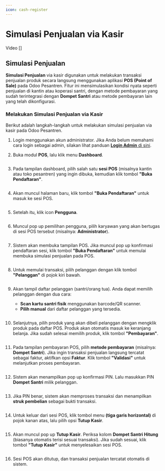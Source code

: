 ```yaml
---
icon: cash-register
---
```


# Simulasi Penjualan via Kasir

Video \[]

## Simulasi Penjualan

**Simulasi Penjualan** via kasir digunakan untuk melakukan transaksi penjualan produk secara langsung menggunakan aplikasi **POS (Point of Sale)** pada Odoo Pesantren. Fitur ini mensimulasikan kondisi nyata seperti penjualan di kantin atau koperasi santri, dengan metode pembayaran yang sudah terintegrasi dengan **Dompet Santri** atau metode pembayaran lain yang telah dikonfigurasi.

### Melakukan Simulasi Penjualan via Kasir

Berikut adalah langkah-langkah untuk melakukan simulasi penjualan via kasir pada Odoo Pesantren.

1. Login menggunakan akun administrator. Jika Anda belum memahami cara login sebagai admin, silakan lihat panduan [**Login Admin** di sini](../../panduan-login/login-admin.md).
2.  Buka modul **POS**, lalu klik menu **Dashboard**.

    <figure><img src="../../.gitbook/assets/images-533.png" alt=""><figcaption></figcaption></figure>


3.  Pada tampilan dashboard, pilih salah satu **sesi POS** (misalnya kantin atau toko pesantren) yang ingin dibuka, kemudian klik tombol **"Buka Pendaftaran"**.

    <figure><img src="../../.gitbook/assets/images-534.png" alt=""><figcaption></figcaption></figure>


4.  Akan muncul halaman baru, klik tombol **"Buka Pendaftaran"** untuk masuk ke sesi POS.

    <figure><img src="../../.gitbook/assets/images-535.png" alt=""><figcaption></figcaption></figure>


5.  Setelah itu, klik icon **Pengguna**.

    <figure><img src="../../.gitbook/assets/images-536.png" alt=""><figcaption></figcaption></figure>


6.  Muncul pop up pemilihan pengguna, pilih karyawan yang akan bertugas di sesi POS tersebut (misalnya: **Administrator**).

    <figure><img src="../../.gitbook/assets/images-537.png" alt=""><figcaption></figcaption></figure>


7.  Sistem akan membuka tampilan POS. Jika muncul pop up konfirmasi pendaftaran sesi, klik tombol **"Buka Pendaftaran"** untuk memulai membuka simulasi penjualan pada POS.

    <figure><img src="../../.gitbook/assets/images-538.png" alt=""><figcaption></figcaption></figure>


8.  Untuk memulai transaksi, pilih pelanggan dengan klik tombol **"Pelanggan"** di pojok kiri bawah.

    <figure><img src="../../.gitbook/assets/images-539.png" alt=""><figcaption></figcaption></figure>


9.  Akan tampil daftar pelanggan (santri/orang tua). Anda dapat memilih pelanggan dengan dua cara:

    * **Scan kartu santri fisik** menggunakan barcode/QR scanner.
    * **Pilih manual** dari daftar pelanggan yang tersedia.

    <figure><img src="../../.gitbook/assets/images-540.png" alt=""><figcaption></figcaption></figure>


10. Selanjutnya, pilih produk yang akan dibeli pelanggan dengan mengklik produk pada daftar POS. Produk akan otomatis masuk ke keranjang belanja. Jika sudah selesai memilih produk, klik tombol **"Pembayaran"**.

    <figure><img src="../../.gitbook/assets/images-541.png" alt=""><figcaption></figcaption></figure>


11. Pada tampilan pembayaran POS, pilih **metode pembayaran** (misalnya: **Dompet Santri**). Jika ingin transaksi penjualan langsung tercatat sebagai faktur, aktifkan opsi **Faktur**. Klik tombol **"Validasi"** untuk melanjutkan proses pembayaran.

    <figure><img src="../../.gitbook/assets/images-542.png" alt=""><figcaption></figcaption></figure>


12. Sistem akan menampilkan pop up konfirmasi PIN. Lalu masukkan PIN **Dompet Santri** milik pelanggan.

    <figure><img src="../../.gitbook/assets/images-543.png" alt=""><figcaption></figcaption></figure>


13. Jika PIN benar, sistem akan memproses transaksi dan menampilkan **struk pembelian** sebagai bukti transaksi.

    <figure><img src="../../.gitbook/assets/images-544.png" alt=""><figcaption></figcaption></figure>


14. Untuk keluar dari sesi POS, klik tombol menu **(tiga garis horizontal)** di pojok kanan atas, lalu pilih opsi **Tutup Kasir**.

    <figure><img src="../../.gitbook/assets/images-545.png" alt=""><figcaption></figcaption></figure>


15. Akan muncul pop up **Tutup Kasir**. Periksa kolom **Dompet Santri Hitung** (biasanya otomatis terisi sesuai transaksi). Jika sudah sesuai, klik tombol **"Tutup Kasir"** untuk menyelesaikan sesi POS.

    <figure><img src="../../.gitbook/assets/images-546 (1).png" alt=""><figcaption></figcaption></figure>


16. Sesi POS akan ditutup, dan transaksi penjualan tercatat otomatis di sistem.

